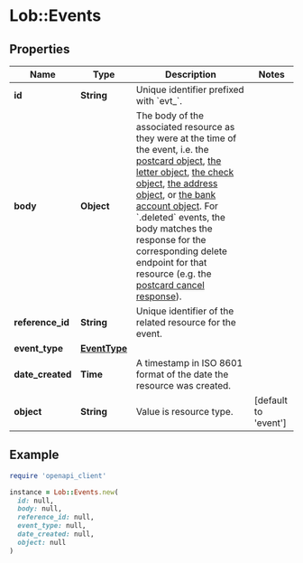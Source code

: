 # Lob::Events

## Properties

| Name | Type | Description | Notes |
| ---- | ---- | ----------- | ----- |
| **id** | **String** | Unique identifier prefixed with &#x60;evt_&#x60;. |  |
| **body** | **Object** | The body of the associated resource as they were at the time of the event, i.e. the [postcard object](https://docs.lob.com/#tag/Postcards/operation/postcard_retrieve), [the letter object](https://docs.lob.com/#tag/Letters/operation/letter_retrieve), [the check object](https://docs.lob.com/#tag/Checks/operation/check_retrieve), [the address object](https://docs.lob.com/#tag/Addresses/operation/address_retrieve), or [the bank account object](https://docs.lob.com/#tag/Bank-Accounts/operation/bank_account_retrieve). For &#x60;.deleted&#x60; events, the body matches the response for the corresponding delete endpoint for that resource (e.g. the [postcard cancel response](https://docs.lob.com/#tag/Postcards/operation/postcard_delete)). |  |
| **reference_id** | **String** | Unique identifier of the related resource for the event. |  |
| **event_type** | [**EventType**](EventType.md) |  |  |
| **date_created** | **Time** | A timestamp in ISO 8601 format of the date the resource was created. |  |
| **object** | **String** | Value is resource type. | [default to &#39;event&#39;] |

## Example

```ruby
require 'openapi_client'

instance = Lob::Events.new(
  id: null,
  body: null,
  reference_id: null,
  event_type: null,
  date_created: null,
  object: null
)
```

